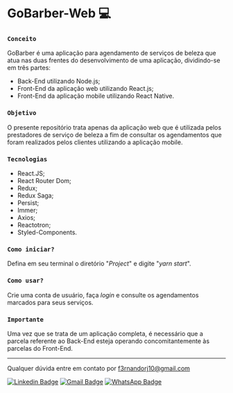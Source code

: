 # GoBarber-Web :computer:

### `Conceito`

GoBarber é uma aplicação para agendamento de serviços de beleza que atua nas duas frentes do desenvolvimento de uma aplicação, dividindo-se em três partes: 

- Back-End utilizando Node.js;
- Front-End da aplicação web utilizando React.js;
- Front-End da aplicação mobile utilizando React Native.

### `Objetivo`

O presente repositório trata apenas da aplicação web que é utilizada pelos prestadores de serviço de beleza a fim de consultar os agendamentos que foram realizados pelos clientes utilizando a aplicação mobile.

### `Tecnologias`

- React.JS;
- React Router Dom;
- Redux;
- Redux Saga;
- Persist;
- Immer;
- Axios;
- Reactotron;
- Styled-Components.

### `Como iniciar?`

Defina em seu terminal o diretório "*Project*" e digite "*yarn start*".

### `Como usar?`

Crie uma conta de usuário, faça *login* e consulte os agendamentos marcados para seus serviços.

### `Importante`

Uma vez que se trata de um aplicação completa, é necessário que a parcela referente ao Back-End esteja operando concomitantemente às parcelas do Front-End.

--------------------------------------------------------------------------------------------------------------------------------------------------------------

Qualquer dúvida entre em contato por <a href="mailto:f3rnandorj10@gmail.com?">f3rnandorj10@gmail.com</a>

[![Linkedin Badge](https://img.shields.io/badge/-LinkedIn-blue?style=flat-square&logo=Linkedin&logoColor=white&link=https://www.linkedin.com/in/fernando-henrique-6aaa28231/)](https://www.linkedin.com/in/fernando-henrique-6aaa28231/)
[![Gmail Badge](https://img.shields.io/badge/-Gmail-c14438?style=flat-square&logo=Gmail&logoColor=white&link=mailto:f3rnandorj10@gmail.com)](mailto:f3rnandorj10@gmail.com)
[![WhatsApp Badge](https://img.shields.io/badge/WhatsApp-25D366?style=flat-square&logo=whatsapp&logoColor=white)](https://wa.me/5521964121905)
